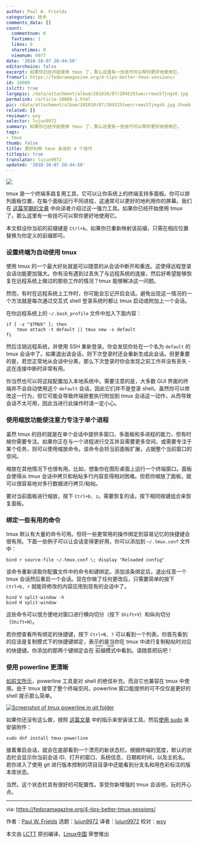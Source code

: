 ```yaml
---
author: Paul W. Frields
categories: 技术
comments_data: []
count:
  commentnum: 0
  favtimes: 1
  likes: 0
  sharetimes: 0
  viewnum: 6077
date: '2018-10-07 20:44:56'
editorchoice: false
excerpt: 如果你已经开始使用 tmux 了，那么这里有一些技巧可以帮你更好地使用它。
fromurl: https://fedoramagazine.org/4-tips-better-tmux-sessions/
id: 10089
islctt: true
largepic: /data/attachment/album/201810/07/204525twecrrews57jngs6.jpg
permalink: /article-10089-1.html
pic: /data/attachment/album/201810/07/204525twecrrews57jngs6.jpg.thumb.jpg
related: []
reviewer: wxy
selector: lujun9972
summary: 如果你已经开始使用 tmux 了，那么这里有一些技巧可以帮你更好地使用它。
tags:
- tmux
thumb: false
title: 更好利用 tmux 会话的 4 个技巧
titlepic: true
translator: lujun9972
updated: '2018-10-07 20:44:56'
---
```


![](/data/attachment/album/201810/07/204525twecrrews57jngs6.jpg)


tmux 是一个终端多路复用工具，它可以让你系统上的终端支持多面板。你可以排列面板位置，在每个面板运行不同进程，这通常可以更好的地利用你的屏幕。我们在 [这篇早期的文章](https://fedoramagazine.org/use-tmux-more-powerful-terminal/) 中向读者介绍过这一强力工具。如果你已经开始使用 tmux 了，那么这里有一些技巧可以帮你更好地使用它。


本文假设你当前的前缀键是 `Ctrl+b`。如果你已重新映射该前缀，只需在相应位置替换为你定义的前缀即可。


### 设置终端为自动使用 tmux


使用 tmux 的一个最大好处就是可以随意的从会话中断开和重连。这使得远程登录会话功能更加强大。你有没有遇到过丢失了与远程系统的连接，然后好希望能够恢复在远程系统上做过的那些工作的情况？tmux 能够解决这一问题。


然而，有时在远程系统上工作时，你可能会忘记开启会话。避免出现这一情况的一个方法就是每次通过交互式 shell 登录系统时都让 tmux 启动或附加上一个会话。


在你远程系统上的 `~/.bash_profile` 文件中加入下面内容：



```
if [ -z "$TMUX" ]; then
    tmux attach -t default || tmux new -s default
fi
```

然后注销远程系统，并使用 SSH 重新登录。你会发现你处在一个名为 `default` 的 tmux 会话中了。如果退出该会话，则下次登录时还会重新生成此会话。但更重要的是，若您正常地从会话中分离，那么下次登录时你会发现之前工作并没有丢失 - 这在连接中断时非常有用。


你当然也可以将这段配置加入本地系统中。需要注意的是，大多数 GUI 界面的终端并不会自动使用这个 `default` 会话，因此它们并不是登录 shell。虽然你可以修改这一行为，但它可能会导致终端嵌套执行附加到 tmux 会话这一动作，从而导致会话不太可用，因此当进行此操作时请一定小心。


### 使用缩放功能使注意力专注于单个进程


虽然 tmux 的目的就是在单个会话中提供多窗口、多面板和多进程的能力，但有时候你需要专注。如果你正在与一个进程进行交互并且需要更多空间，或需要专注于某个任务，则可以使用缩放命令。该命令会将当前面板扩展，占据整个当前窗口的空间。


缩放在其他情况下也很有用。比如，想象你在图形桌面上运行一个终端窗口。面板会使得从 tmux 会话中拷贝和粘帖多行内容变得相对困难。但若你缩放了面板，就可以很容易地对多行数据进行拷贝/粘帖。


要对当前面板进行缩放，按下 `Ctrl+b, z`。需要恢复的话，按下相同按键组合来恢复面板。


### 绑定一些有用的命令


tmux 默认有大量的命令可用。但将一些更常用的操作绑定到容易记忆的快捷键会很有用。下面一些例子可以让会话变得更好用，你可以添加到 `~/.tmux.conf` 文件中：



```
bind r source-file ~/.tmux.conf \; display "Reloaded config"
```

该命令重新读取你配置文件中的命令和键绑定。添加该条绑定后，退出任意一个 tmux 会话然后重启一个会话。现在你做了任何更改后，只需要简单的按下 `Ctrl+b, r` 就能将修改的内容应用到现有的会话中了。



```
bind V split-window -h
bind H split-window
```

这些命令可以很方便地对窗口进行横向切分（按下 `Shift+V`）和纵向切分（`Shift+H`）。


若你想查看所有绑定的快捷键，按下 `Ctrl+B, ?` 可以看到一个列表。你首先看到的应该是复制模式下的快捷键绑定，表示的是当你在 tmux 中进行复制粘帖时对应的快捷键。你添加的那两个键绑定会在<ruby> 前缀模式 <rt>  prefix mode </rt></ruby>中看到。请随意把玩吧！


### 使用 powerline 更清晰


[如前文所示](https://fedoramagazine.org/add-power-terminal-powerline/)，powerline 工具是对 shell 的绝佳补充。而且它也兼容在 tmux 中使用。由于 tmux 接管了整个终端空间，powerline 窗口能提供的可不仅仅是更好的 shell 提示那么简单。


[![Screenshot of tmux powerline in git folder](/data/attachment/album/201810/07/204536rfa6vuar6laca60l.png)](https://fedoramagazine.org/wp-content/uploads/2018/08/Screenshot-from-2018-08-25-19-36-53.png)


如果你还没有这么做，按照 [这篇文章](https://fedoramagazine.org/add-power-terminal-powerline/) 中的指示来安装该工具。然后[使用 sudo](https://fedoramagazine.org/howto-use-sudo/) 来安装附件：



```
sudo dnf install tmux-powerline
```

接着重启会话，就会在底部看到一个漂亮的新状态栏。根据终端的宽度，默认的状态栏会显示你当前会话 ID、打开的窗口、系统信息、日期和时间，以及主机名。若你进入了使用 git 进行版本控制的项目目录中还能看到分支名和用色彩标注的版本库状态。


当然，这个状态栏具有很好的可配置性。享受你新增强的 tmux 会话吧，玩的开心点。




---


via: <https://fedoramagazine.org/4-tips-better-tmux-sessions/>


作者：[Paul W. Frields](https://fedoramagazine.org/author/pfrields/) 选题：[lujun9972](https://github.com/lujun9972) 译者：[lujun9972](https://github.com/lujun9972) 校对：[wxy](https://github.com/wxy)


本文由 [LCTT](https://github.com/LCTT/TranslateProject) 原创编译，[Linux中国](https://linux.cn/) 荣誉推出